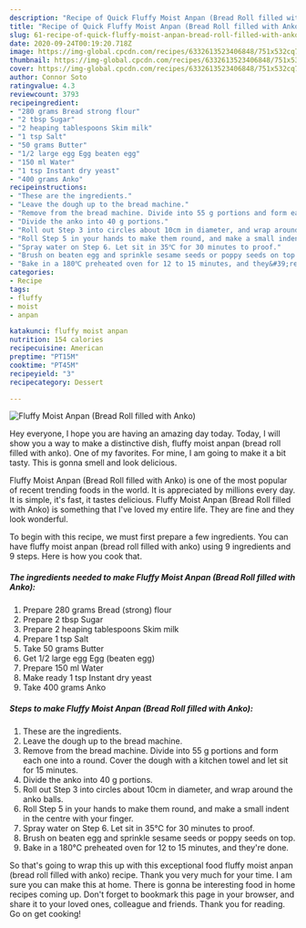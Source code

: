 ```yaml
---
description: "Recipe of Quick Fluffy Moist Anpan (Bread Roll filled with Anko)"
title: "Recipe of Quick Fluffy Moist Anpan (Bread Roll filled with Anko)"
slug: 61-recipe-of-quick-fluffy-moist-anpan-bread-roll-filled-with-anko
date: 2020-09-24T00:19:20.718Z
image: https://img-global.cpcdn.com/recipes/6332613523406848/751x532cq70/fluffy-moist-anpan-bread-roll-filled-with-anko-recipe-main-photo.jpg
thumbnail: https://img-global.cpcdn.com/recipes/6332613523406848/751x532cq70/fluffy-moist-anpan-bread-roll-filled-with-anko-recipe-main-photo.jpg
cover: https://img-global.cpcdn.com/recipes/6332613523406848/751x532cq70/fluffy-moist-anpan-bread-roll-filled-with-anko-recipe-main-photo.jpg
author: Connor Soto
ratingvalue: 4.3
reviewcount: 3793
recipeingredient:
- "280 grams Bread strong flour"
- "2 tbsp Sugar"
- "2 heaping tablespoons Skim milk"
- "1 tsp Salt"
- "50 grams Butter"
- "1/2 large egg Egg beaten egg"
- "150 ml Water"
- "1 tsp Instant dry yeast"
- "400 grams Anko"
recipeinstructions:
- "These are the ingredients."
- "Leave the dough up to the bread machine."
- "Remove from the bread machine. Divide into 55 g portions and form each one into a round. Cover the dough with a kitchen towel and let sit for 15 minutes."
- "Divide the anko into 40 g portions."
- "Roll out Step 3 into circles about 10cm in diameter, and wrap around the anko balls."
- "Roll Step 5 in your hands to make them round, and make a small indent in the centre with your finger."
- "Spray water on Step 6. Let sit in 35℃ for 30 minutes to proof."
- "Brush on beaten egg and sprinkle sesame seeds or poppy seeds on top."
- "Bake in a 180℃ preheated oven for 12 to 15 minutes, and they&#39;re done."
categories:
- Recipe
tags:
- fluffy
- moist
- anpan

katakunci: fluffy moist anpan 
nutrition: 154 calories
recipecuisine: American
preptime: "PT15M"
cooktime: "PT45M"
recipeyield: "3"
recipecategory: Dessert

---
```



![Fluffy Moist Anpan (Bread Roll filled with Anko)](https://img-global.cpcdn.com/recipes/6332613523406848/751x532cq70/fluffy-moist-anpan-bread-roll-filled-with-anko-recipe-main-photo.jpg)

Hey everyone, I hope you are having an amazing day today. Today, I will show you a way to make a distinctive dish, fluffy moist anpan (bread roll filled with anko). One of my favorites. For mine, I am going to make it a bit tasty. This is gonna smell and look delicious.

Fluffy Moist Anpan (Bread Roll filled with Anko) is one of the most popular of recent trending foods in the world. It is appreciated by millions every day. It is simple, it's fast, it tastes delicious. Fluffy Moist Anpan (Bread Roll filled with Anko) is something that I've loved my entire life. They are fine and they look wonderful.




To begin with this recipe, we must first prepare a few ingredients. You can have fluffy moist anpan (bread roll filled with anko) using 9 ingredients and 9 steps. Here is how you cook that.

<!--inarticleads1-->

##### The ingredients needed to make Fluffy Moist Anpan (Bread Roll filled with Anko):

1. Prepare 280 grams Bread (strong) flour
1. Prepare 2 tbsp Sugar
1. Prepare 2 heaping tablespoons Skim milk
1. Prepare 1 tsp Salt
1. Take 50 grams Butter
1. Get 1/2 large egg Egg (beaten egg)
1. Prepare 150 ml Water
1. Make ready 1 tsp Instant dry yeast
1. Take 400 grams Anko




<!--inarticleads2-->

##### Steps to make Fluffy Moist Anpan (Bread Roll filled with Anko):

1. These are the ingredients.
1. Leave the dough up to the bread machine.
1. Remove from the bread machine. Divide into 55 g portions and form each one into a round. Cover the dough with a kitchen towel and let sit for 15 minutes.
1. Divide the anko into 40 g portions.
1. Roll out Step 3 into circles about 10cm in diameter, and wrap around the anko balls.
1. Roll Step 5 in your hands to make them round, and make a small indent in the centre with your finger.
1. Spray water on Step 6. Let sit in 35℃ for 30 minutes to proof.
1. Brush on beaten egg and sprinkle sesame seeds or poppy seeds on top.
1. Bake in a 180℃ preheated oven for 12 to 15 minutes, and they&#39;re done.




So that's going to wrap this up with this exceptional food fluffy moist anpan (bread roll filled with anko) recipe. Thank you very much for your time. I am sure you can make this at home. There is gonna be interesting food in home recipes coming up. Don't forget to bookmark this page in your browser, and share it to your loved ones, colleague and friends. Thank you for reading. Go on get cooking!
